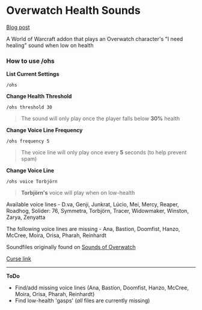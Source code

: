 # Overwatch Health Sounds
[Blog post](http://ollie.work/2016/10/10/creating-a-world-of-warcraft-addon/)

A World of Warcraft addon that plays an Overwatch character's "I need healing" sound when low on health

### How to use /ohs
**List Current Settings**
```
/ohs
```
**Change Health Threshold**
```
/ohs threshold 30
```
> The sound will only play once the player falls below **30%** health

**Change Voice Line Frequency**
```
/ohs frequency 5
```
> The voice line will only play once every **5** seconds (to help prevent spam)

**Change Voice Line**
```
/ohs voice Torbjörn
```
> **Torbjörn's** voice will play when on low-health

Available voice lines - D.va, Genji, Junkrat, Lúcio, Mei, Mercy, Reaper, Roadhog, Solider: 76, Symmetra, Torbjörn, Tracer, Widowmaker, Winston, Zarya, Zenyatta

The following voice lines are missing - Ana, Bastion, Doomfist, Hanzo, McCree, Moira, Orisa, Pharah, Reinhardt

Soundfiles originally found on [Sounds of Overwatch](http://bingur.github.io/sounds-of-overwatch/)

[Curse link](http://mods.curse.com/addons/wow/overwatch-health-sounds)

---

**ToDo**
- Find/add missing voice lines (Ana, Bastion, Doomfist, Hanzo, McCree, Moira, Orisa, Pharah, Reinhardt)
- Find low-health 'gasps' (*all* files are currently missing)
